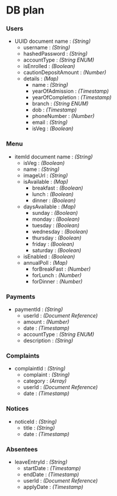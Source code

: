 # DB plan

### **Users**   
  - UUID document name : *(String)*
    - username : *(String)*
    - hashedPassword : *(String)*
    - accountType : *(String ENUM)*
    - isEnrolled : *(Boolean)*
    - cautionDepositAmount : *(Number)*
    - details : *(Map)*
      - name : *(String)*
      - yearOfAdmission : *(Timestamp)*
      - yearOfCompletion : *(Timestamp)*
      - branch : *(String ENUM)*
      - dob : *(Timestamp)*
      - phoneNumber : *(Number)*
      - email : *(String)*
      - isVeg : *(Boolean)*

### **Menu**
- itemId document name : *(String)*
  - isVeg : *(Boolean)*
  - name : *(String)*
  - imageUrl : *(String)*
  - isAvailable : *(Map)*
    - breakfast : *(Boolean)*
    - lunch : *(Boolean)*
    - dinner : *(Boolean)*
  - daysAvailable : *(Map)*
    - sunday : *(Boolean)*
    - monday : *(Boolean)*
    - tuesday : *(Boolean)*
    - wednesday : *(Boolean)*
    - thursday : *(Boolean)*
    - friday : *(Boolean)*
    - saturday : *(Boolean)*
  - isEnabled : *(Boolean)*
  - annualPoll : *(Map)*
    - forBreakFast : *(Number)*
    - forLunch : *(Number)*
    - forDinner : *(Number)*

### **Payments**
- paymentId : *(String)*
  - userId : *(Document Reference)*
  - amount : *(Number)*
  - date : *(Timestamp)*
  - accountType : *(String ENUM)*
  - description : *(String)*

### **Complaints**
- complaintId : *(String)*
  - complaint : *(String)*
  - category : *(Array<String>)*
  - userId : *(Document Reference)*
  - date : *(Timestamp)*

### **Notices**
- noticeId : *(String)*
  - title : *(String)*
  - date : *(Timestamp)*

### **Absentees**
- leaveEntryId : *(String)*
  - startDate : *(Timestamp)*
  - endDate : *(Timestamp)*
  - userId : *(Document Reference)*
  - applyDate : *(Timestamp)*
